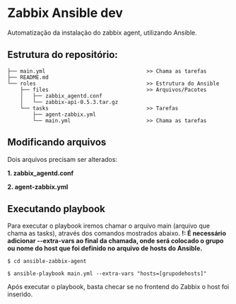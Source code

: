 # Zabbix Ansible dev
Automatização da instalação do zabbix agent, utilizando Ansible.

## Estrutura do repositório:

```
├── main.yml                                >> Chama as tarefas
├── README.md
└── roles                                   >> Estrutura do Ansible
    ├── files                               >> Arquivos/Pacotes
    │   ├── zabbix_agentd.conf
    │   └── zabbix-api-0.5.3.tar.gz
    └── tasks                               >> Tarefas
        ├── agent-zabbix.yml
        └── main.yml                        >> Chama as tarefas
```

## Modificando arquivos

Dois arquivos precisam ser alterados:

**1. zabbix_agentd.conf**

**2. agent-zabbix.yml**


## Executando playbook

Para executar o playbook iremos chamar o arquivo main (arquivo que chama as tasks), através dos comandos mostrados abaixo.
**!: É necessário adicionar --extra-vars ao final da chamada, onde será colocado o grupo ou nome do host que foi definido no arquivo de hosts do Ansible.**

```
$ cd ansible-zabbix-agent

$ ansible-playbook main.yml --extra-vars "hosts=[grupodehosts]"
```

Após executar o playbook, basta checar se no frontend do Zabbix o host foi inserido. 
